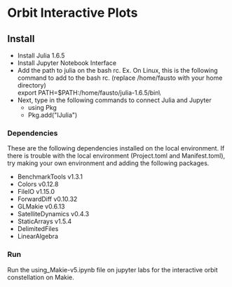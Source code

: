 # Orbit Interactive Plots

## Install
- Install Julia 1.6.5
- Install Jupyter Notebook Interface
- Add the path to julia on the bash rc. 
  Ex. On Linux, this is the following command to add to the bash rc. (replace         /home/fausto with your home directory)\
export PATH=$PATH:/home/fausto/julia-1.6.5/bin\
- Next, type in the following commands to connect Julia and Jupyter
  - using Pkg
  - Pkg.add("IJulia")

### Dependencies
These are the following dependencies installed on the local environment. If there is trouble with the local environment (Project.toml and Manifest.toml), try making your own environment and adding the following packages.

- BenchmarkTools v1.3.1
- Colors v0.12.8
- FileIO v1.15.0
- ForwardDiff v0.10.32
- GLMakie v0.6.13
- SatelliteDynamics v0.4.3
- StaticArrays v1.5.4
- DelimitedFiles
- LinearAlgebra

### Run 
Run the using_Makie-v5.ipynb file on jupyter labs for the interactive orbit constellation on Makie. 
